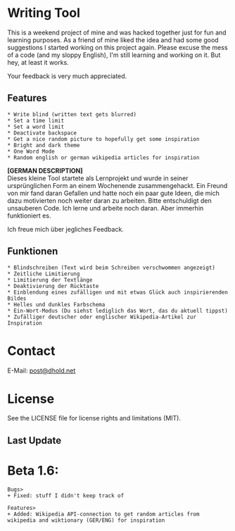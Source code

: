 # Writing Tool

This is a weekend project of mine and was hacked together just for fun and learning purposes. 
As a friend of mine liked the idea and had some good suggestions I started working on this project again.
Please excuse the mess of a code (and my sloppy English), I'm still learning and working on it. But hey, at least it works.

Your feedback is very much appreciated.

## Features
    * Write blind (written text gets blurred)
    * Set a time limit
    * Set a word limit
    * Deactivate backspace
    * Get a nice random picture to hopefully get some inspiration
    * Bright and dark theme
    * One Word Mode 
    * Random english or german wikipedia articles for inspiration

**[GERMAN DESCRIPTION]**  
Dieses kleine Tool startete als Lernprojekt und wurde in seiner ursprünglichen Form an einem Wochenende zusammengehackt. Ein Freund von mir fand daran Gefallen und hatte noch ein paar gute Ideen, die mich dazu motivierten noch weiter daran zu arbeiten.
Bitte entschuldigt den unsauberen Code. Ich lerne und arbeite noch daran. Aber immerhin funktioniert es.

Ich freue mich über jegliches Feedback.

## Funktionen
    * Blindschreiben (Text wird beim Schreiben verschwommen angezeigt)
    * Zeitliche Limitierung
    * Limitierung der Textlänge
    * Deaktivierung der Rücktaste
    * Einblendung eines zufälligen und mit etwas Glück auch inspirierenden Bildes
    * Helles und dunkles Farbschema
    * Ein-Wort-Modus (Du siehst lediglich das Wort, das du aktuell tippst)
    * Zufälliger deutscher oder englischer Wikipedia-Artikel zur Inspiration

# Contact
E-Mail: post@dhold.net

# License
See the LICENSE file for license rights and limitations (MIT).


## Last Update

# Beta 1.6:
    Bugs>
    + Fixed: stuff I didn't keep track of

    Features>
    + Added: Wikipedia API-connection to get random articles from wikipedia and wiktionary (GER/ENG) for inspiration

